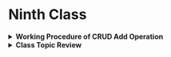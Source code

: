 # Ninth Class

<details>
<summary><b>Working Procedure of CRUD Add Operation</b></summary>

Here, we are focusing on the "Add" operation of CRUD (Create, Read, Update, Delete) using Django. Here, we demonstrate how to create a student record and display it on the webpage.

#### Models (`models.py`)

The `models.py` file defines the structure of the `studentModel` model, which represents the student entity in our database.

```python
from django.db import models

class studentModel(models.Model):
    FirstName=models.CharField(max_length=50,null=True)
    LastName=models.CharField(max_length=50,null=True)
    Department=models.CharField(max_length=50,null=True)
    City=models.CharField(max_length=50,null=True)

    def __str__(self):
        return self.FirstName
```

- **Fields**: Each student has a first name, last name, department, and city.
- **__str__**: The `__str__` method returns the first name of the student when the object is printed.
- **`null=True`**: This option allows the database column to accept NULL values, meaning it is optional to provide a value for these fields when creating a new student record.

#### Views (`views.py`)

The `views.py` file handles the logic for rendering templates and processing user input.

```python
from django.shortcuts import render,redirect,HttpResponse
from myapp.models import *

def studentpage(request):
    student=studentModel.objects.all()

    mydic={
        'std':student
    }
    return render(request,'studentpage.html',mydic)

def addstudentpage(request):

    if request.method=='POST':
        fname=request.POST.get('firstname')
        lname=request.POST.get('lastname')
        dep=request.POST.get('department')
        cit=request.POST.get('city')

        student=studentModel(
            FirstName=fname,
            LastName=lname,
            Department=dep,
            City=cit,
        )

        student.save()

        return redirect ("studentpage")
    return render(request,'addstudentpage.html')
```

- **studentpage**: Retrieves all student records from the database and passes them to `studentpage.html` for rendering.
- **addstudentpage**: Handles the GET and POST requests for adding a new student.
  - **GET**: Renders the form for adding a new student.
  - **POST**: Retrieves data from the form, creates a new `studentModel` object, saves it to the database, and redirects to the `studentpage`.

#### Templates

##### `addstudentpage.html`

This template provides a form to add a new student.

```html
{% extends "home.html" %}
{% block content %}
  
<!DOCTYPE html>
<html>
<style>
input[type=text], select {
  width: 100%;
  padding: 12px 20px;
  margin: 8px 0;
  display: inline-block;
  border: 1px solid #ccc;
  border-radius: 4px;
  box-sizing: border-box;
}

input[type=submit] {
  width: 100%;
  background-color: #4CAF50;
  color: white;
  padding: 14px 20px;
  margin: 8px 0;
  border: none;
  border-radius: 4px;
  cursor: pointer;
}

input[type=submit]:hover {
  background-color: #45a049;
}

div {
  border-radius: 5px;
  background-color: #f2f2f2;
  padding: 20px;
}
</style>
<body>

<h3>Student Form</h3>

<div>
  <form action="{% url 'addstudentpage' %}" method="POST">
    {% csrf_token %}
    <label for="fname">First Name</label>
    <input type="text" id="fname" name="firstname" placeholder="Your name..">

    <label for="lname">Last Name</label>
    <input type="text" id="lname" name="lastname" placeholder="Your last name..">

    <label for="department">Department</label>
    <input type="text" id="lname" name="department" placeholder="Your department name..">

    <label for="city">Last Name</label>
    <input type="text" id="lname" name="city" placeholder="Your city name..">
  
    <input type="submit" value="Add Student">
  </form>
</div>

</body>
</html>

{% endblock content %}
```

##### `studentpage.html`

This template displays the list of students.

```html
{% extends "home.html" %}
{% block content %}

<!DOCTYPE html>
<html>
<head>
<style>
#customers {
  font-family: Arial, Helvetica, sans-serif;
  border-collapse: collapse;
  width: 100%;
}

#customers td, #customers th {
  border: 1px solid #ddd;
  padding: 8px;
}

#customers tr:nth-child(even){background-color: #f2f2f2;}

#customers tr:hover {background-color: #ddd;}

#customers th {
  padding-top: 12px;
  padding-bottom: 12px;
  text-align: left;
  background-color: #04AA6D;
  color: white;
}
</style>
</head>
<body>

<h1>A Fancy Table</h1>

<table id="customers">
  <tr>
    <th>First Name</th>
    <th>Last Name</th>
    <th>Department</th>
    <th>City</th>
  </tr>

  {% for i in std %}
 
  <tr>
    <td>{{i.FirstName}}</td>
    <td>{{i.LastName}}</td>
    <td>{{i.Department}}</td>
    <td>{{i.City}}</td>
  </tr>
  {% endfor %}
</table>

</body>
</html>
{% endblock content %}
```

#### Methods and Their Use in CRUD

- **GET**: Retrieves data from the server. In our example, the `studentpage` view uses the GET method to retrieve and display all student records.
- **POST**: Submits data to be processed to a specified resource. In our example, the `addstudentpage` view uses the POST method to submit new student data to the server.
- **Redirect**: Redirects the user to a different URL. In our example, after saving the student data, the user is redirected to the `studentpage`.
- **Action Attribute**: Specifies where to send the form data when the form is submitted. In our `addstudentpage.html` file, the form's `action` attribute points to the `addstudentpage` URL, which handles the form submission.

</details>
<details>
<summary><b>Class Topic Review</b></summary>

- [x] Models
- [x] Views
- [x] CRUD Add Operation 
- [x] Create HTML templates (`addstudentpage.html`, `studentpage.html`)
- [x] Add data via Django admin panel
- [x] View data rendered on frontend pages

</details>